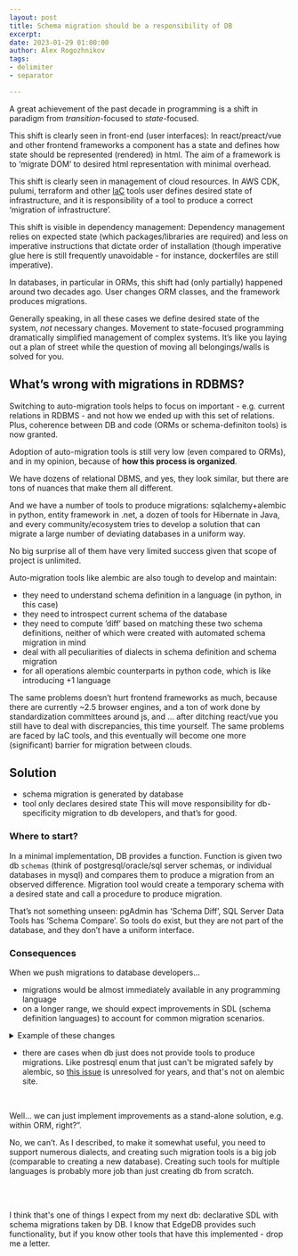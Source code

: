 ```yaml
---
layout: post
title: Schema migration should be a responsibility of DB
excerpt: 
date: 2023-01-29 01:00:00
author: Alex Rogozhnikov
tags: 
- delimiter
- separator

---
```


<style>

</style>

A great achievement of the past decade in programming is a shift in paradigm from *transition*-focused to *state*-focused.

This shift is clearly seen in front-end (user interfaces):
In react/preact/vue and other frontend frameworks a component has a state and defines how state should be represented (rendered) in html. 
The aim of a framework is to ‘migrate DOM’ to desired html representation with minimal overhead. 

This shift is clearly seen in management of cloud resources. 
In AWS CDK, pulumi, terraform and other [IaC](https://en.wikipedia.org/wiki/Infrastructure_as_code) tools user defines desired state of infrastructure, and it is responsibility of a tool to produce a correct ‘migration of infrastructure’.

This shift is visible in dependency management:
Dependency management relies on expected state (which packages/libraries are required) and less on imperative instructions that dictate order of installation (though imperative glue here is still frequently unavoidable - for instance, dockerfiles are still imperative). 

<!-- Streamlit (tool used by data/ml folks) uses state (kept on client-side) to define the contents of the page. Every user action changes the state, and triggers computation of a new content with (mostly) preserved state.  -->

In databases, in particular in ORMs, this shift had (only partially) happened around two decades ago. 
User changes ORM classes, and the framework produces migrations. 

Generally speaking, in all these cases we define desired state of the system, *not* necessary changes.
Movement to state-focused programming dramatically simplified management of complex systems. 
It’s like you laying out a plan of street while the question of moving all belongings/walls is solved for you. 



## What’s wrong with migrations in RDBMS?

Switching to auto-migration tools helps to focus on important - e.g. current relations in RDBMS - and not how we ended up with this set of relations.
Plus, coherence between DB and code (ORMs or schema-definiton tools) is now granted.

Adoption of auto-migration tools is still very low (even compared to ORMs), and in my opinion, because of **how this process is organized**.

We have dozens of relational DBMS, and yes, they look similar, but there are tons of nuances that make them all different.

And we have a number of tools to produce migrations: sqlalchemy+alembic in python, entity framework in .net, a dozen of tools for Hibernate in Java, and every community/ecosystem tries to develop a solution that can migrate a large number of deviating databases in a uniform way. 

No big surprise all of them have very limited success given that scope of project is unlimited.

Auto-migration tools like alembic are also tough to develop and maintain:
- they need to understand schema definition in a language (in python, in this case)
- they need to introspect current schema of the database 
- they need to compute ’diff’ based on matching these two schema definitions, neither of which were created with automated schema migration in mind
- deal with all peculiarities of dialects in schema definition and schema migration
- for all operations alembic counterparts in python code, which is like introducing +1 language 

The same problems doesn’t hurt frontend frameworks as much, because there are currently ~2.5 browser engines, and a ton of work done by standardization committees around js, and … after ditching react/vue you still have to deal with discrepancies, this time yourself.
The same problems are faced by IaC tools, and this eventually will become one more (significant) barrier for migration between clouds.


## Solution

- schema migration is generated by database
- tool only declares desired state
This will move responsibility for db-specificity migration to db developers, and that’s for good.



### Where to start?

In a minimal implementation, DB provides a function. Function is given two db `schemas` (think of postgresql/oracle/sql server schemas, or individual databases in mysql) and compares them to produce a migration from an observed difference. 
Migration tool would create a temporary schema with a desired state and call a procedure to produce migration.
 

That’s not something unseen: pgAdmin has ‘Schema Diff’, SQL Server Data Tools has ‘Schema Compare’. 
So tools do exist, but they are not part of the database, and they don’t have a uniform interface. 



### Consequences

When we push migrations to database developers…
- migrations would be almost immediately available in any programming language
- on a longer range, we should expect improvements in SDL (schema definition languages) to account for common migration scenarios. 
<details>
<summary> Example of these changes </summary>
<div markdown=1 >
For example, if you start from something like
```python
Relation Person:
  name: string
```
and migrate it to 
```python
Relation Person:
   full_name:  string
```

From the point of a migration tool it is not clear that you just renamed a field, not deleted ‘name’ and created ‘full_name’. Thus an additional technical identifier is necessary, for instance:

```python
Relation Person:
  name: string, oid=‘7dsd8’
```
to 
```python
Relation Person:
  full_name: string, oid=‘7dsd8’
```

now it is clear that renaming happened. There are a number of other ways to have smoother support of migrations.

However this will be just an idea until DB developers don’t have to think about migration.
    
</div>
</details>

- there are cases when db just does not provide tools to produce migrations. Like postresql enum that just can't be migrated safely by alembic, so [this issue](https://github.com/sqlalchemy/alembic/issues/278) is unresolved for years, and that's not on alembic site.

<br />

Well... we can just implement improvements as a stand-alone solution, e.g. within ORM, right?”. 

No, we can’t. As I described, to make it somewhat useful, you need to support numerous dialects, and creating such migration tools is a big job (comparable to creating a new database). 
Creating such tools for multiple languages is probably more job than just creating db from scratch.


<br />

<br />


I think that's one of things I expect from my next db: declarative SDL with schema migrations taken by DB.
I know that EdgeDB provides such functionality, but if you know other tools that have this implemented - drop me a letter.










